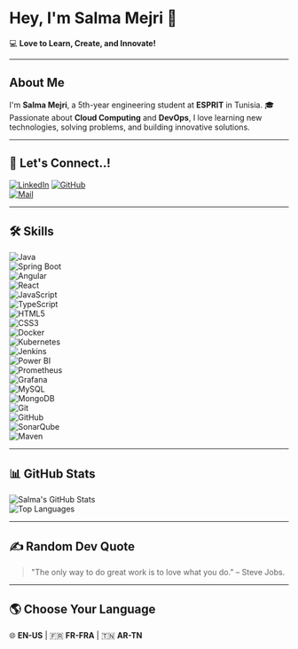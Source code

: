 # Hey, I'm Salma Mejri 👋  
💻 **Love to Learn, Create, and Innovate!**

---

## About Me
I'm **Salma Mejri**, a 5th-year engineering student at **ESPRIT** in Tunisia. 🎓  
Passionate about **Cloud Computing** and **DevOps**, I love learning new technologies, solving problems, and building innovative solutions.

---

## 🌟 Let's Connect..!
[![LinkedIn](https://img.shields.io/badge/-LinkedIn-blue?style=flat-square&logo=LinkedIn)](https://www.linkedin.com/in/salma-mejri-1195381b3/) 
[![GitHub](https://img.shields.io/badge/-GitHub-gray?style=flat-square&logo=github)](https://github.com/SalmaMj)  
[![Mail](https://img.shields.io/badge/-Email-red?style=flat-square&logo=gmail)](mailto:mejrisalma01@gmail.com)

---
## 🛠️ Skills
![Java](https://img.shields.io/badge/-Java-007396?style=flat-square&logo=java)  
![Spring Boot](https://img.shields.io/badge/-Spring%20Boot-6DB33F?style=flat-square&logo=spring-boot)  
![Angular](https://img.shields.io/badge/-Angular-DD0031?style=flat-square&logo=angular)  
![React](https://img.shields.io/badge/-React-61DAFB?style=flat-square&logo=react)  
![JavaScript](https://img.shields.io/badge/-JavaScript-F7DF1E?style=flat-square&logo=javascript)  
![TypeScript](https://img.shields.io/badge/-TypeScript-3178C6?style=flat-square&logo=typescript)  
![HTML5](https://img.shields.io/badge/-HTML5-E34F26?style=flat-square&logo=html5)  
![CSS3](https://img.shields.io/badge/-CSS3-1572B6?style=flat-square&logo=css3)  
![Docker](https://img.shields.io/badge/-Docker-2496ED?style=flat-square&logo=docker)  
![Kubernetes](https://img.shields.io/badge/-Kubernetes-326CE5?style=flat-square&logo=kubernetes)  
![Jenkins](https://img.shields.io/badge/-Jenkins-D24939?style=flat-square&logo=jenkins)  
![Power BI](https://img.shields.io/badge/-Power%20BI-F2C811?style=flat-square&logo=power-bi)  
![Prometheus](https://img.shields.io/badge/-Prometheus-E6522C?style=flat-square&logo=prometheus)  
![Grafana](https://img.shields.io/badge/-Grafana-F46800?style=flat-square&logo=grafana)  
![MySQL](https://img.shields.io/badge/-MySQL-4479A1?style=flat-square&logo=mysql)  
![MongoDB](https://img.shields.io/badge/-MongoDB-47A248?style=flat-square&logo=mongodb)  
![Git](https://img.shields.io/badge/-Git-F05032?style=flat-square&logo=git)  
![GitHub](https://img.shields.io/badge/-GitHub-181717?style=flat-square&logo=github)  
![SonarQube](https://img.shields.io/badge/-SonarQube-4E9BCD?style=flat-square&logo=sonarqube)  
![Maven](https://img.shields.io/badge/-Maven-C71A36?style=flat-square&logo=apache-maven)

---

## 📊 GitHub Stats
![Salma's GitHub Stats](https://github-readme-stats.vercel.app/api?username=SalmaMj&show_icons=true&theme=radical)  
![Top Languages](https://github-readme-stats.vercel.app/api/top-langs/?username=SalmaMj&layout=compact&theme=radical)

---

## ✍️ Random Dev Quote
> "The only way to do great work is to love what you do." – Steve Jobs.

---

## 🌎 Choose Your Language
🌐 **EN-US** | 🇫🇷 **FR-FRA** | 🇹🇳 **AR-TN**

